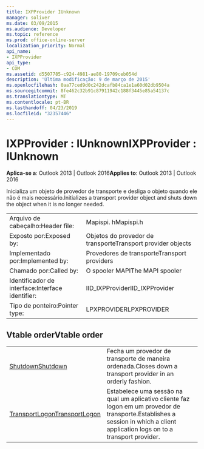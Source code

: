 ```yaml
---
title: IXPProvider IUnknown
manager: soliver
ms.date: 03/09/2015
ms.audience: Developer
ms.topic: reference
ms.prod: office-online-server
localization_priority: Normal
api_name:
- IXPProvider
api_type:
- COM
ms.assetid: d5507785-c924-4981-ae80-19709ceb054d
description: 'Última modificação: 9 de março de 2015'
ms.openlocfilehash: 0aa77ced9d0c242dcafb84ca1e1a60d02db9504a
ms.sourcegitcommit: 8fe462c32b91c87911942c188f3445e85a54137c
ms.translationtype: MT
ms.contentlocale: pt-BR
ms.lasthandoff: 04/23/2019
ms.locfileid: "32357446"
---
```

# <a name="ixpprovider--iunknown"></a><span data-ttu-id="e8f46-103">IXPProvider : IUnknown</span><span class="sxs-lookup"><span data-stu-id="e8f46-103">IXPProvider : IUnknown</span></span>

  
  
<span data-ttu-id="e8f46-104">**Aplica-se a**: Outlook 2013 | Outlook 2016</span><span class="sxs-lookup"><span data-stu-id="e8f46-104">**Applies to**: Outlook 2013 | Outlook 2016</span></span> 
  
<span data-ttu-id="e8f46-105">Inicializa um objeto de provedor de transporte e desliga o objeto quando ele não é mais necessário.</span><span class="sxs-lookup"><span data-stu-id="e8f46-105">Initializes a transport provider object and shuts down the object when it is no longer needed.</span></span>
  
|||
|:-----|:-----|
|<span data-ttu-id="e8f46-106">Arquivo de cabeçalho:</span><span class="sxs-lookup"><span data-stu-id="e8f46-106">Header file:</span></span>  <br/> |<span data-ttu-id="e8f46-107">Mapispi. h</span><span class="sxs-lookup"><span data-stu-id="e8f46-107">Mapispi.h</span></span>  <br/> |
|<span data-ttu-id="e8f46-108">Exposto por:</span><span class="sxs-lookup"><span data-stu-id="e8f46-108">Exposed by:</span></span>  <br/> |<span data-ttu-id="e8f46-109">Objetos do provedor de transporte</span><span class="sxs-lookup"><span data-stu-id="e8f46-109">Transport provider objects</span></span>  <br/> |
|<span data-ttu-id="e8f46-110">Implementado por:</span><span class="sxs-lookup"><span data-stu-id="e8f46-110">Implemented by:</span></span>  <br/> |<span data-ttu-id="e8f46-111">Provedores de transporte</span><span class="sxs-lookup"><span data-stu-id="e8f46-111">Transport providers</span></span>  <br/> |
|<span data-ttu-id="e8f46-112">Chamado por:</span><span class="sxs-lookup"><span data-stu-id="e8f46-112">Called by:</span></span>  <br/> |<span data-ttu-id="e8f46-113">O spooler MAPI</span><span class="sxs-lookup"><span data-stu-id="e8f46-113">The MAPI spooler</span></span>  <br/> |
|<span data-ttu-id="e8f46-114">Identificador de interface:</span><span class="sxs-lookup"><span data-stu-id="e8f46-114">Interface identifier:</span></span>  <br/> |<span data-ttu-id="e8f46-115">IID_IXPProvider</span><span class="sxs-lookup"><span data-stu-id="e8f46-115">IID_IXPProvider</span></span>  <br/> |
|<span data-ttu-id="e8f46-116">Tipo de ponteiro:</span><span class="sxs-lookup"><span data-stu-id="e8f46-116">Pointer type:</span></span>  <br/> |<span data-ttu-id="e8f46-117">LPXPROVIDER</span><span class="sxs-lookup"><span data-stu-id="e8f46-117">LPXPROVIDER</span></span>  <br/> |
   
## <a name="vtable-order"></a><span data-ttu-id="e8f46-118">Vtable order</span><span class="sxs-lookup"><span data-stu-id="e8f46-118">Vtable order</span></span>

|||
|:-----|:-----|
|[<span data-ttu-id="e8f46-119">Shutdown</span><span class="sxs-lookup"><span data-stu-id="e8f46-119">Shutdown</span></span>](ixpprovider-shutdown.md) <br/> |<span data-ttu-id="e8f46-120">Fecha um provedor de transporte de maneira ordenada.</span><span class="sxs-lookup"><span data-stu-id="e8f46-120">Closes down a transport provider in an orderly fashion.</span></span>  <br/> |
|[<span data-ttu-id="e8f46-121">TransportLogon</span><span class="sxs-lookup"><span data-stu-id="e8f46-121">TransportLogon</span></span>](ixpprovider-transportlogon.md) <br/> |<span data-ttu-id="e8f46-122">Estabelece uma sessão na qual um aplicativo cliente faz logon em um provedor de transporte.</span><span class="sxs-lookup"><span data-stu-id="e8f46-122">Establishes a session in which a client application logs on to a transport provider.</span></span>  <br/> |
   

